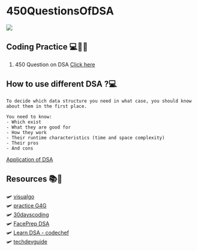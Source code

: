 # 450QuestionsOfDSA

![](https://cdn.hashnode.com/res/hashnode/image/upload/v1603947146986/JDRm1-Mz6.png)
 
  

## Coding Practice 💻👩‍💻

1. 450 Question on DSA [Click here](https://docs.google.com/spreadsheets/d/1FMdN_OCfOI0iAeDlqswCiC2DZzD4nPsb/edit#gid=1773184282) <br>



## How to use different DSA ?💻

```
To decide which data structure you need in what case, you should know about them in the first place.

You need to know:
- Which exist
- What they are good for
- How they work
- Their runtime characteristics (time and space complexity)
- Their pros
- And cons

```
[Application of DSA](https://www.geeksforgeeks.org/real-time-application-of-data-structures/)

## Resources 📚🧾

🛩️ [visualgo](https://visualgo.net/en)  <br>
🛩️ [practice G4G](https://practice.geeksforgeeks.org/explore/?page=1) <br>
🛩️ [30dayscoding](https://30dayscoding.com/) <br>
🛩️ [FacePrep DSA](https://www.faceprep.in/data-structures/) <br>
🛩️ [Learn DSA - codechef](https://www.codechef.com/certification/data-structures-and-algorithms/prepare) <br>
🛩️ [techdevguide](https://techdevguide.withgoogle.com/resources)<br>
